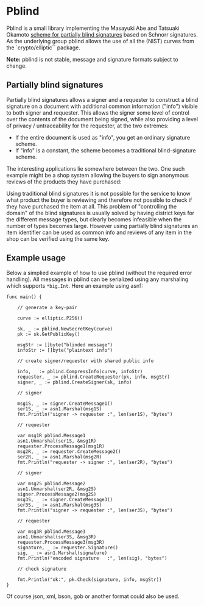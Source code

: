 # Pblind

Pblind is a small library implementing the Masayuki Abe and Tatsuaki Okamoto [scheme for partially blind signatures](https://www.iacr.org/archive/crypto2000/18800272/18800272.pdf) based on Schnorr signatures. As the underlying group pblind allows the use of all the (NIST) curves from the `crypto/elliptic`` package.

**Note:** pblind is not stable, message and signature formats subject to change.

## Partially blind signatures

Partially blind signatures allows a signer and a requester to construct a blind signature on a document
with additional common information ("info") visible to both signer and requester.
This allows the signer some level of control over the contents of the document being signed,
while also providing a level of privacy / untraceability for the requester, at the two extremes:

- If the entire document is used as "info", you get an ordinary signature scheme.
- If "info" is a constant, the scheme becomes a traditional blind-signature scheme.

The interesting applications lie somewhere between the two. One such example might be a shop system allowing the buyers to sign anonymous reviews of the products they have purchased:

Using traditional blind signatures it is not possible for the service to know what product the
buyer is reviewing and therefore not possible to check if they have purchased the item at all.
This problem of "controlling the domain" of the blind signatures is usually solved by having district keys for the different message types, but clearly becomes infeasible when the number of types becomes large.
However using partially blind signatures an item identifier can be used as common info
and reviews of any item in the shop can be verified using the same key.

## Example usage

Below a simplied example of how to use pblind (without the required error handling).
All messages in pblind can be serialized using any marshaling which supports `*big.Int`.
Here an example using asn1:

```golang
func main() {

	// generate a key-pair

	curve := elliptic.P256()

	sk, _ := pblind.NewSecretKey(curve)
	pk := sk.GetPublicKey()

	msgStr := []byte("blinded message")
	infoStr := []byte("plaintext info")

	// create signer/requester with shared public info

	info, _ := pblind.CompressInfo(curve, infoStr)
	requester, _ := pblind.CreateRequester(pk, info, msgStr)
	signer, _ := pblind.CreateSigner(sk, info)

	// signer

	msg1S, _ := signer.CreateMessage1()
	ser1S, _ := asn1.Marshal(msg1S)
	fmt.Println("signer -> requester :", len(ser1S), "bytes")

	// requester

	var msg1R pblind.Message1
	asn1.Unmarshal(ser1S, &msg1R)
	requester.ProcessMessage1(msg1R)
	msg2R, _ := requester.CreateMessage2()
	ser2R, _ := asn1.Marshal(msg2R)
	fmt.Println("requester -> signer :", len(ser2R), "bytes")

	// signer

	var msg2S pblind.Message2
	asn1.Unmarshal(ser2R, &msg2S)
	signer.ProcessMessage2(msg2S)
	msg3S, _ := signer.CreateMessage3()
	ser3S, _ := asn1.Marshal(msg3S)
	fmt.Println("signer -> requester :", len(ser3S), "bytes")

	// requester

	var msg3R pblind.Message3
	asn1.Unmarshal(ser3S, &msg3R)
	requester.ProcessMessage3(msg3R)
	signature, _ := requester.Signature()
	sig, _ := asn1.Marshal(signature)
	fmt.Println("encoded signature   :", len(sig), "bytes")

	// check signature

	fmt.Println("ok:", pk.Check(signature, info, msgStr))
}
```

Of course json, xml, bson, gob or another format could also be used.
